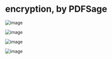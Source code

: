 # encryption, by PDFSage 
 
![image](https://github.com/user-attachments/assets/19e81eab-482f-4308-b01a-3a8e047a5a9b)

![image](https://github.com/user-attachments/assets/d7dd9b9e-4486-41ee-bf8a-7bd20cb1924e)

![image](https://github.com/user-attachments/assets/e9b32810-8a1b-4e07-89d4-6c294be2a4b5)

![image](https://github.com/user-attachments/assets/c141066b-232f-4f16-8163-88e12d823d95)

